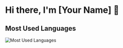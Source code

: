 # Hi there, I'm [Your Name] 👋

## Most Used Languages
![Most Used Languages](https://github-readme-generator-tau.vercel.app/language?username=your-github-username)
